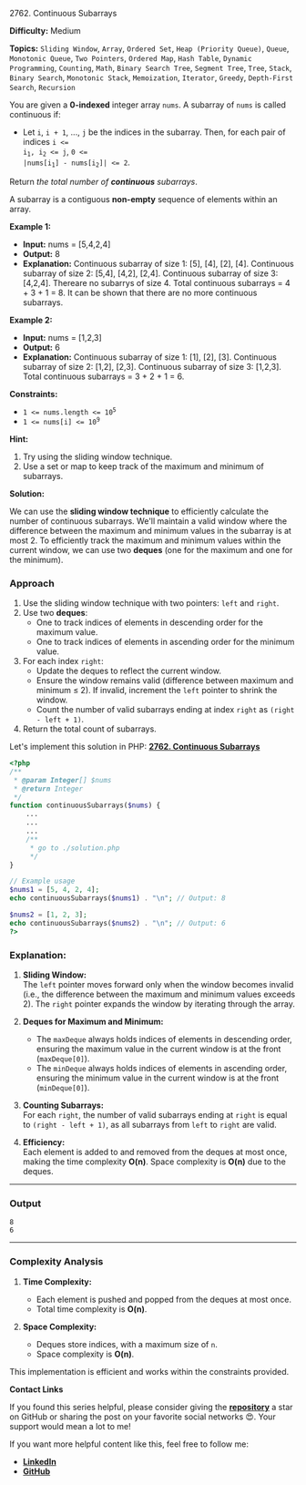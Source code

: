 2762\. Continuous Subarrays

**Difficulty:** Medium

**Topics:** `Sliding Window`, `Array`, `Ordered Set`, `Heap (Priority Queue)`, `Queue`, `Monotonic Queue`, `Two Pointers`, `Ordered Map`, `Hash Table`, `Dynamic Programming`, `Counting`, `Math`, `Binary Search Tree`, `Segment Tree`, `Tree`, `Stack`, `Binary Search`, `Monotonic Stack`, `Memoization`, `Iterator`, `Greedy`, `Depth-First Search`, `Recursion`

You are given a **0-indexed** integer array `nums`. A subarray of `nums` is called continuous if:

- Let `i`, `i + 1`, ..., `j` be the indices in the subarray. Then, for each pair of indices  <code>i <= i<sub>1</sub>, i<sub>2</sub> <= j</code>, <code>0 <= |nums[i<sub>1</sub>] - nums[i<sub>2</sub>]| <= 2</code>.

Return _the total number of **continuous** subarrays_.

A subarray is a contiguous **non-empty** sequence of elements within an array.

**Example 1:**

- **Input:** nums = [5,4,2,4]
- **Output:** 8
- **Explanation:**
  Continuous subarray of size 1: [5], [4], [2], [4].
  Continuous subarray of size 2: [5,4], [4,2], [2,4].
  Continuous subarray of size 3: [4,2,4].
  Thereare no subarrys of size 4.
  Total continuous subarrays = 4 + 3 + 1 = 8.
  It can be shown that there are no more continuous subarrays.

**Example 2:**

- **Input:** nums = [1,2,3]
- **Output:** 6
- **Explanation:**
  Continuous subarray of size 1: [1], [2], [3].
  Continuous subarray of size 2: [1,2], [2,3].
  Continuous subarray of size 3: [1,2,3].
  Total continuous subarrays = 3 + 2 + 1 = 6.



**Constraints:**

- <code>1 <= nums.length <= 10<sup>5</sup></code>
- <code>1 <= nums[i] <= 10<sup>9</sup></code>


**Hint:**
1. Try using the sliding window technique.
2. Use a set or map to keep track of the maximum and minimum of subarrays.



**Solution:**

We can use the **sliding window technique** to efficiently calculate the number of continuous subarrays. We'll maintain a valid window where the difference between the maximum and minimum values in the subarray is at most 2. To efficiently track the maximum and minimum values within the current window, we can use two **deques** (one for the maximum and one for the minimum).

### Approach
1. Use the sliding window technique with two pointers: `left` and `right`.
2. Use two **deques**:
   - One to track indices of elements in descending order for the maximum value.
   - One to track indices of elements in ascending order for the minimum value.
3. For each index `right`:
   - Update the deques to reflect the current window.
   - Ensure the window remains valid (difference between maximum and minimum ≤ 2). If invalid, increment the `left` pointer to shrink the window.
   - Count the number of valid subarrays ending at index `right` as `(right - left + 1)`.
4. Return the total count of subarrays.

Let's implement this solution in PHP: **[2762. Continuous Subarrays](https://github.com/mah-shamim/leet-code-in-php/tree/main/algorithms/002762-continuous-subarrays/solution.php)**

```php
<?php
/**
 * @param Integer[] $nums
 * @return Integer
 */
function continuousSubarrays($nums) {
    ...
    ...
    ...
    /**
     * go to ./solution.php
     */
}

// Example usage
$nums1 = [5, 4, 2, 4];
echo continuousSubarrays($nums1) . "\n"; // Output: 8

$nums2 = [1, 2, 3];
echo continuousSubarrays($nums2) . "\n"; // Output: 6
?>
```

### Explanation:

1. **Sliding Window:**  
   The `left` pointer moves forward only when the window becomes invalid (i.e., the difference between the maximum and minimum values exceeds 2). The `right` pointer expands the window by iterating through the array.

2. **Deques for Maximum and Minimum:**
   - The `maxDeque` always holds indices of elements in descending order, ensuring the maximum value in the current window is at the front (`maxDeque[0]`).
   - The `minDeque` always holds indices of elements in ascending order, ensuring the minimum value in the current window is at the front (`minDeque[0]`).

3. **Counting Subarrays:**  
   For each `right`, the number of valid subarrays ending at `right` is equal to `(right - left + 1)`, as all subarrays from `left` to `right` are valid.

4. **Efficiency:**  
   Each element is added to and removed from the deques at most once, making the time complexity **O(n)**. Space complexity is **O(n)** due to the deques.

---

### Output

```text
8
6
```

---

### Complexity Analysis

1. **Time Complexity:**
   - Each element is pushed and popped from the deques at most once.
   - Total time complexity is **O(n)**.

2. **Space Complexity:**
   - Deques store indices, with a maximum size of `n`.
   - Space complexity is **O(n)**.

This implementation is efficient and works within the constraints provided.

**Contact Links**

If you found this series helpful, please consider giving the **[repository](https://github.com/mah-shamim/leet-code-in-php)** a star on GitHub or sharing the post on your favorite social networks 😍. Your support would mean a lot to me!

If you want more helpful content like this, feel free to follow me:

- **[LinkedIn](https://www.linkedin.com/in/arifulhaque/)**
- **[GitHub](https://github.com/mah-shamim)**
